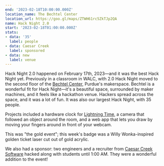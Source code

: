 ```yaml
---
end: '2023-02-18T10:00:00.000Z'
location_name: The Bechtel Center
location_url: https://goo.gl/maps/ZTWH61rc5ZkTJp2QA
name: Hack Night 2.0
start: '2023-02-18T01:00:00.000Z'
stats:
- data: '35'
  label: people
- data: Caesar Creek
  label: sponsored
- data: new
  label: venue
---
```


Hack Night 2.0 happened on February 17th, 2023—and it was the best Hack Night yet. Previously in a classroom in WALC, with 2.0 Hack Night moved to the second floor of the [Bechtel Center](https://www.purdue.edu/bidc/), Purdue's makerspace. Bechtel is a wonderful fit for Hack Night—it's a beautiful space, surrounded by maker machines, and it feels like a hackathon venue. Hackers spread across the space, and it was a lot of fun. It was also our largest Hack Night, with 35 people.

Projects included a hardware clock for [Lightning Time](https://blog.purduehackers.com/posts/lightning-time), a camera that followed an object around the room, and a web app that lets you draw by moving your fingers around in front of your webcam.

This was "the gold event"; this week's badge was a Willy Wonka-inspired golden ticket laser cut out of gold acrylic.

We also had a sponsor: two engineers and a recruiter from [Caesar Creek Software](https://cc-sw.com) hacked along with students until 1:00 AM. They were a wonderful addition to the event!